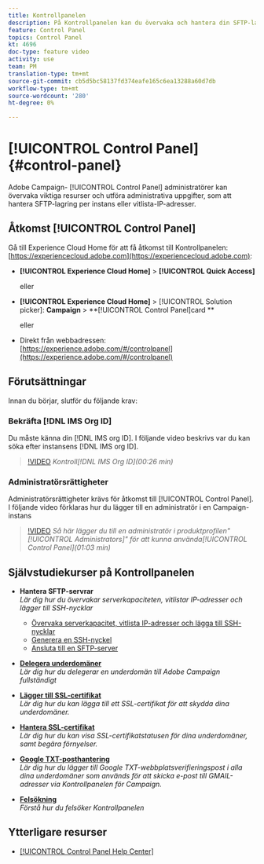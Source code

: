 ```yaml
---
title: Kontrollpanelen
description: På Kontrollpanelen kan du övervaka och hantera din SFTP-lagring per instans och vitlista med IP-adresser.
feature: Control Panel
topics: Control Panel
kt: 4696
doc-type: feature video
activity: use
team: PM
translation-type: tm+mt
source-git-commit: cb5d5bc58137fd374eafe165c6ea13288a60d7db
workflow-type: tm+mt
source-wordcount: '280'
ht-degree: 0%

---
```



# [!UICONTROL Control Panel] {#control-panel}

Adobe Campaign- [!UICONTROL Control Panel] administratörer kan övervaka viktiga resurser och utföra administrativa uppgifter, som att hantera SFTP-lagring per instans eller vitlista-IP-adresser.

## Åtkomst [!UICONTROL Control Panel]

Gå till Experience Cloud Home för att få åtkomst till Kontrollpanelen: [https://experiencecloud.adobe.com](https://experiencecloud.adobe.com):

* **[!UICONTROL Experience Cloud Home]** > **[!UICONTROL Quick Access]**

   eller
* **[!UICONTROL Experience Cloud Home]**  > [!UICONTROL Solution picker]: **Campaign** > **[!UICONTROL Control Panel]card **

   eller

* Direkt från webbadressen: [https://experience.adobe.com/#/controlpanel](https://experience.adobe.com/#/controlpanel)

## Förutsättningar

Innan du börjar, slutför du följande krav:

### Bekräfta [!DNL IMS Org ID]

Du måste känna din [!DNL IMS org ID]. I följande video beskrivs var du kan söka efter instansens [!DNL IMS org ID].

>[!VIDEO](https://video.tv.adobe.com/v/27183?quality=12)
*Kontroll[!DNL IMS Org ID](00:26 min)*

### Administratörsrättigheter

Administratörsrättigheter krävs för åtkomst till [!UICONTROL Control Panel].
I följande video förklaras hur du lägger till en administratör i en Campaign-instans

>[!VIDEO](https://video.tv.adobe.com/v/27147?quality=12)
*Så här lägger du till en administratör i produktprofilen&quot;[!UICONTROL Administrators]&quot; för att kunna använda[!UICONTROL Control Panel](01:03 min)*

## Självstudiekurser på Kontrollpanelen

* **Hantera SFTP-servrar**
   <br>
   *Lär dig hur du övervakar serverkapaciteten, vitlistar IP-adresser och lägger till SSH-nycklar*

   * [Övervaka serverkapacitet, vitlista IP-adresser och lägga till SSH-nycklar](/help/administrating/control-panel/monitoring-server-capacity-whitelisting-adding-ssh-key.md)
   * [Generera en SSH-nyckel](/help/administrating/control-panel/generate-ssh-key.md)
   * [Ansluta till en SFTP-server](/help/administrating/control-panel/connect-to-sftp-server.md)
* **[Delegera underdomäner](/help/administrating/control-panel/subdomain-delegation.md)**   <br>
   *Lär dig hur du delegerar en underdomän till Adobe Campaign fullständigt*
* **[Lägger till SSL-certifikat](/help/administrating/control-panel/adding-ssl-certificates.md)**   <br>
   *Lär dig hur du kan lägga till ett SSL-certifikat för att skydda dina underdomäner.*
* **[Hantera SSL-certifikat](/help/administrating/control-panel/managing-ssl-certificates.md)**   <br>
   *Lär dig hur du kan visa SSL-certifikatstatusen för dina underdomäner, samt begära förnyelser.*
* **[Google TXT-posthantering](/help/administrating/control-panel/google-txt-record-management.md)**   <br>
   *Lär dig hur du lägger till Google TXT-webbplatsverifieringspost i alla dina underdomäner som används för att skicka e-post till GMAIL-adresser via Kontrollpanelen för Campaign.*

* **[Felsökning](/help/administrating/control-panel/trouble-shooting.md)**   <br>
   *Förstå hur du felsöker Kontrollpanelen*

## Ytterligare resurser

* [[!UICONTROL Control Panel Help Center]](https://docs.adobe.com/content/help/en/control-panel/using/control-panel-home.html)

